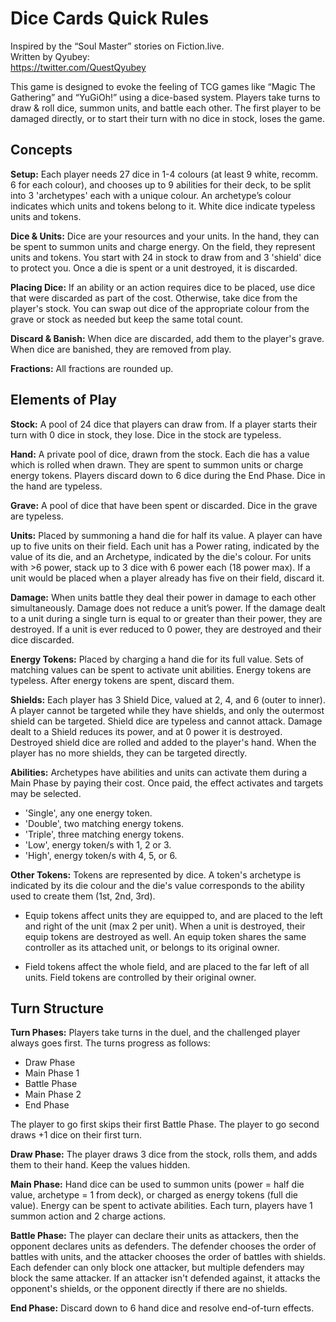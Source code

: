 # Dice Cards Quick Rules

Inspired by the “Soul Master” stories on Fiction.live.<br>
Written by Qyubey:<br>
https://twitter.com/QuestQyubey

This game is designed to evoke the feeling of TCG games like “Magic The Gathering” and “YuGiOh!” using a dice-based system. Players take turns to draw & roll dice, summon units, and battle each other. The first player to be damaged directly, or to start their turn with no dice in stock, loses the game.

## Concepts

**Setup:** Each player needs 27 dice in 1-4 colours (at least 9 white, recomm. 6 for each colour), and chooses up to 9 abilities for their deck, to be split into 3 'archetypes' each with a unique colour. An archetype’s colour indicates which units and tokens belong to it. White dice indicate typeless units and tokens.

**Dice & Units:** Dice are your resources and your units. In the hand, they can be spent to summon units and charge energy. On the field, they represent units and tokens. You start with 24 in stock to draw from and 3 'shield' dice to protect you. Once a die is spent or a unit destroyed, it is discarded.

**Placing Dice:** If an ability or an action requires dice to be placed, use dice that were discarded as part of the cost. Otherwise, take dice from the player's stock. You can swap out dice of the appropriate colour from the grave or stock as needed but keep the same total count.

**Discard & Banish:** When dice are discarded, add them to the player's grave. When dice are banished, they are removed from play.

**Fractions:** All fractions are rounded up.

## Elements of Play

**Stock:** A pool of 24 dice that players can draw from. If a player starts their turn with 0 dice in stock, they lose. Dice in the stock are typeless.

**Hand:** A private pool of dice, drawn from the stock. Each die has a value which is rolled when drawn. They are spent to summon units or charge energy tokens. Players discard down to 6 dice during the End Phase. Dice in the hand are typeless.

**Grave:** A pool of dice that have been spent or discarded. Dice in the grave are typeless.

**Units:** Placed by summoning a hand die for half its value. A player can have up to five units on their field. Each unit has a Power rating, indicated by the value of its die, and an Archetype, indicated by the die's colour. For units with >6 power, stack up to 3 dice with 6 power each (18 power max). If a unit would be placed when a player already has five on their field, discard it.

**Damage:** When units battle they deal their power in damage to each other simultaneously. Damage does not reduce a unit’s power. If the damage dealt to a unit during a single turn is equal to or greater than their power, they are destroyed. If a unit is ever reduced to 0 power, they are destroyed and their dice discarded.

**Energy Tokens:** Placed by charging a hand die for its full value. Sets of matching values can be spent to activate unit abilities. Energy tokens are typeless. After energy tokens are spent, discard them.

**Shields:** Each player has 3 Shield Dice, valued at 2, 4, and 6 (outer to inner). A player cannot be targeted while they have shields, and only the outermost shield can be targeted. Shield dice are typeless and cannot attack. Damage dealt to a Shield reduces its power, and at 0 power it is destroyed. Destroyed shield dice are rolled and added to the player's hand. When the player has no more shields, they can be targeted directly.

**Abilities:** Archetypes have abilities and units can activate them during a Main Phase by paying their cost. Once paid, the effect activates and targets may be selected.

- 'Single', any one energy token.
- 'Double', two matching energy tokens.
- 'Triple', three matching energy tokens.
- 'Low', energy token/s with 1, 2 or 3.
- 'High', energy token/s with 4, 5, or 6.

**Other Tokens:** Tokens are represented by dice. A token's archetype is indicated by its die colour and the die's value corresponds to the ability used to create them (1st, 2nd, 3rd).

- Equip tokens affect units they are equipped to, and are placed to the left and right of the unit (max 2 per unit). When a unit is destroyed, their equip tokens are destroyed as well. An equip token shares the same controller as its attached unit, or belongs to its original owner.

- Field tokens affect the whole field, and are placed to the far left of all units. Field tokens are controlled by their original owner.

## Turn Structure

**Turn Phases:** Players take turns in the duel, and the challenged player always goes first. The turns progress as follows:

- Draw Phase
- Main Phase 1
- Battle Phase
- Main Phase 2
- End Phase

The player to go first skips their first Battle Phase. The player to go second draws +1 dice on their first turn.

**Draw Phase:** The player draws 3 dice from the stock, rolls them, and adds them to their hand. Keep the values hidden.

**Main Phase:** Hand dice can be used to summon units (power = half die value, archetype = 1 from deck), or charged as energy tokens (full die value). Energy can be spent to activate abilities. Each turn, players have 1 summon action and 2 charge actions.

**Battle Phase:** The player can declare their units as attackers, then the opponent declares units as defenders. The defender chooses the order of battles with units, and the attacker chooses the order of battles with shields. Each defender can only block one attacker, but multiple defenders may block the same attacker. If an attacker isn't defended against, it attacks the opponent's shields, or the opponent directly if there are no shields.

**End Phase:** Discard down to 6 hand dice and resolve end-of-turn effects.
